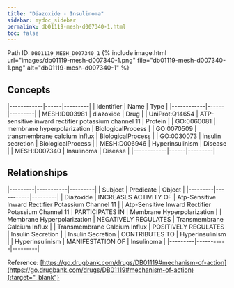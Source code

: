 ```yaml
---
title: "Diazoxide - Insulinoma"
sidebar: mydoc_sidebar
permalink: db01119-mesh-d007340-1.html
toc: false 
---
```



Path ID: `DB01119_MESH_D007340_1`
{% include image.html url="images/db01119-mesh-d007340-1.png" file="db01119-mesh-d007340-1.png" alt="db01119-mesh-d007340-1" %}

## Concepts

|------------|------|---------|
| Identifier | Name | Type    |
|------------|------|---------|
| MESH:D003981 | diazoxide | Drug |
| UniProt:Q14654 | ATP-sensitive inward rectifier potassium channel 11 | Protein |
| GO:0060081 | membrane hyperpolarization | BiologicalProcess |
| GO:0070509 | transmembrane calcium influx | BiologicalProcess |
| GO:0030073 | insulin secretion | BiologicalProcess |
| MESH:D006946 | Hyperinsulinism | Disease |
| MESH:D007340 | Insulinoma | Disease |
|------------|------|---------|

## Relationships

|---------|-----------|---------|
| Subject | Predicate | Object  |
|---------|-----------|---------|
| Diazoxide | INCREASES ACTIVITY OF | Atp-Sensitive Inward Rectifier Potassium Channel 11 |
| Atp-Sensitive Inward Rectifier Potassium Channel 11 | PARTICIPATES IN | Membrane Hyperpolarization |
| Membrane Hyperpolarization | NEGATIVELY REGULATES | Transmembrane Calcium Influx |
| Transmembrane Calcium Influx | POSITIVELY REGULATES | Insulin Secretion |
| Insulin Secretion | CONTRIBUTES TO | Hyperinsulinism |
| Hyperinsulinism | MANIFESTATION OF | Insulinoma |
|---------|-----------|---------|

Reference: [https://go.drugbank.com/drugs/DB01119#mechanism-of-action](https://go.drugbank.com/drugs/DB01119#mechanism-of-action){:target="_blank"}
